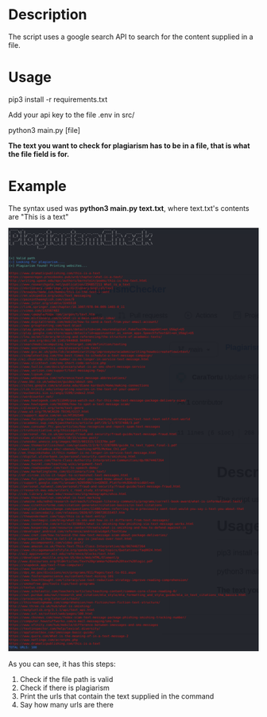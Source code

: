 # Description

The script uses a google search API to search for the content supplied in a file.

# Usage

pip3 install -r requirements.txt

Add your api key to the file .env in src/

python3 main.py [file]

**The text you want to check for plagiarism has to be in a file, that is what the file field is for.**

# Example

The syntax used was **python3 main.py text.txt**, where text.txt's contents are "This is a text"

![PLAGIMG.png](https://github.com/CaraTortu/PyProjects/blob/main/PlagiarismChecker/src/PLAGIMG.png)

As you can see, it has this steps:

  1) Check if the file path is valid
  2) Check if there is plagiarism
  3) Print the urls that contain the text supplied in the command
  4) Say how many urls are there
